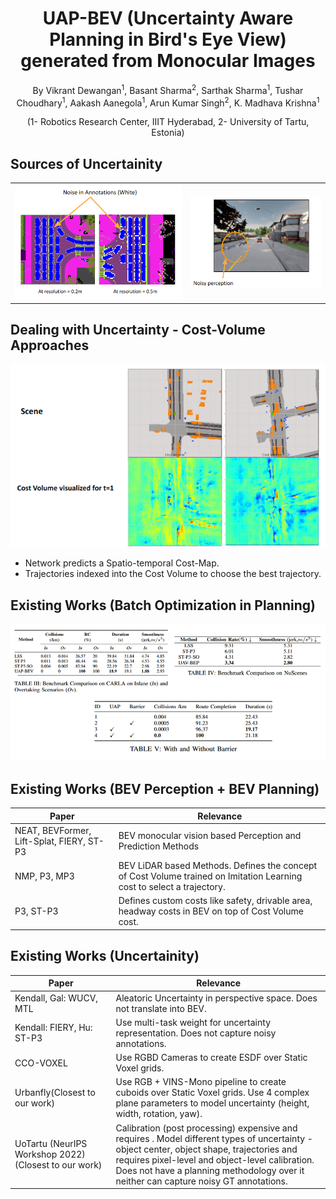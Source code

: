 <h1 align = "center">UAP-BEV (Uncertainty Aware Planning in Bird's Eye View) generated from Monocular Images</h1>


<p align="center">By Vikrant Dewangan<sup>1</sup>, Basant Sharma<sup>2</sup>, Sarthak Sharma<sup>1</sup>, Tushar Choudhary<sup>1</sup>, Aakash Aanegola<sup>1</sup>, 
Arun Kumar Singh<sup>2</sup>, K. Madhava Krishna<sup>1</sup></p>

<p align="center">  (1- Robotics Research Center, IIIT Hyderabad,  2- University of Tartu, Estonia)</p>

[//]: # (Paste images in this section before the table)

## Sources of Uncertainity


<table>
  <tr>
    <td><img src="/README/imgs/uncertain1.png" alt="Image 1"></td>
    <td><img src="/README/imgs/uncertain2.png" alt="Image 2"></td>
  </tr>
</table>

## Dealing with Uncertainty - Cost-Volume Approaches

![uncertain3](/README/imgs/uncertain3.png)
- Network predicts a Spatio-temporal Cost-Map.
- Trajectories indexed into the Cost Volume to choose the best trajectory.




## Existing Works (Batch Optimization in Planning)

![Tables](/README/imgs/table.png)



## Existing Works (BEV Perception + BEV Planning)

| Paper                  | Relevance                                                |
|------------------------|----------------------------------------------------------|
| NEAT, BEVFormer, Lift-Splat, FIERY, ST-P3 | BEV monocular vision based Perception and Prediction Methods|
| NMP, P3, MP3 | BEV LiDAR based Methods. Defines the concept of Cost Volume trained on Imitation Learning cost to select a trajectory. |
| P3, ST-P3 | Defines custom costs like safety, drivable area, headway costs in BEV on top of Cost Volume cost.|


## Existing Works (Uncertainity)
| Paper                  | Relevance                                                |
|------------------------|----------------------------------------------------------|
| Kendall, Gal: WUCV, MTL | Aleatoric Uncertainty in perspective space. Does not translate into BEV. |
| Kendall: FIERY, Hu: ST-P3 |Use multi-task weight for uncertainty representation. Does not capture noisy annotations. |
| CCO-VOXEL | Use RGBD Cameras to create ESDF over Static Voxel grids. |
| Urbanfly(Closest to our work)| Use RGB + VINS-Mono pipeline to create cuboids over Static Voxel grids. Use 4 complex plane parameters to model uncertainty (height, width, rotation, yaw).|
|UoTartu (NeurIPS Workshop 2022)  (Closest to our work)| Calibration (post processing) expensive and requires . Model different types of uncertainty -object center, object shape, trajectories and requires pixel-level and object-level calibration. Does not have a planning methodology over it neither can capture noisy GT annotations. |












